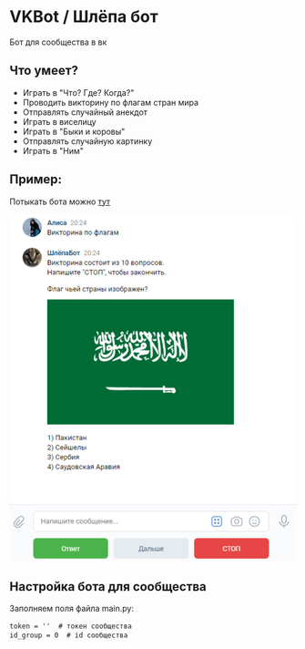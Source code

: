 # VKBot / Шлёпа бот
Бот для сообщества в вк
## Что умеет?
- Играть в "Что? Где? Когда?"
- Проводить викторину по флагам стран мира
- Отправлять случайный анекдот
- Играть в виселицу
- Играть в "Быки и коровы"
- Отправлять случайную картинку
- Играть в "Ним"
## Пример:
Потыкать бота можно [тут](https://vk.com/club203895035 "Перейти к сообществу")

[![Перейти к сообществу](https://github.com/alisa345/Yekaterinburg-Galtsova/blob/master/screen_shlepa.PNG)](https://vk.com/club203895035)
## Настройка бота для сообщества
Заполняем поля файла main.py:
```
token = ''  # токен сообщества
id_group = 0  # id сообщества
```
